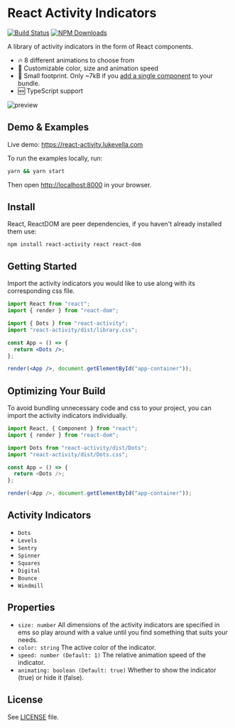 # React Activity Indicators

[![Build Status](https://travis-ci.org/lukevella/react-activity.svg)](https://travis-ci.org/lukevella/react-activity)
[![NPM Downloads](https://img.shields.io/npm/dm/react-activity.svg)](https://www.npmjs.com/package/react-activity)

A library of activity indicators in the form of React components.

- 🔥 8 different animations to choose from
- 🎨 Customizable color, size and animation speed
- 🕺 Small footprint. Only ~7kB if you [add a single component](#optimizing-your-build) to your bundle.
- 🆕 TypeScript support

![preview](https://user-images.githubusercontent.com/676849/37826344-579320d0-2e93-11e8-8f01-faa09385bf64.gif)

## Demo & Examples

Live demo: https://react-activity.lukevella.com

To run the examples locally, run:

```bash
yarn && yarn start
```

Then open [http://localhost:8000](http://localhost:8000) in your browser.

## Install

React, ReactDOM are peer dependencies, if you haven't already installed them use:

```
npm install react-activity react react-dom
```

## Getting Started

Import the activity indicators you would like to use along with its corresponding css file.

```jsx
import React from "react";
import { render } from "react-dom";

import { Dots } from "react-activity";
import "react-activity/dist/library.css";

const App = () => {
  return <Dots />;
};

render(<App />, document.getElementById("app-container"));
```

## Optimizing Your Build

To avoid bundling unnecessary code and css to your project, you can import the
activity indicators individually.

```js
import React, { Component } from "react";
import { render } from "react-dom";

import Dots from "react-activity/dist/Dots";
import "react-activity/dist/Dots.css";

const App = () => {
  return <Dots />;
};

render(<App />, document.getElementById("app-container"));
```

## Activity Indicators

- `Dots`
- `Levels`
- `Sentry`
- `Spinner`
- `Squares`
- `Digital`
- `Bounce`
- `Windmill`

## Properties

- `size: number` All dimensions of the activity indicators are
  specified in ems so play around with a value until you find something that
  suits your needs.
- `color: string` The active color of the indicator.
- `speed: number (Default: 1)` The relative animation speed of the indicator.
- `animating: boolean (Default: true)` Whether to show the indicator (true) or hide it (false).

## License

See [LICENSE](https://github.com/lukevella/react-activity/blob/gh-pages/LICENSE) file.
